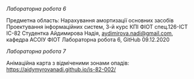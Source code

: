 *Лабораторна робота 6*

Предметна область: Нарахування амортизації основних засобів Проектування інформаційних систем, 3-й курс КПІ ФІОТ спец.126-ІСТ ІС-82 Студентка Айдимирова Надія, aydimirova.nadi@gmail.com, кафедра АСОІУ ФІОТ Лабораторна робота 6, GitHub 09.12.2020

*Лабораторна робота 7*

Анімаційна карта з відміченими зонами опадів:
https://aidymyrovanadi.github.io/is-82-002/
